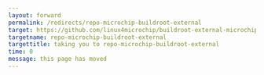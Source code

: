 ```yaml
---
layout: forward
permalink: /redirects/repo-microchip-buildroot-external
target: https://github.com/linux4microchip/buildroot-external-microchip
targetname: repo-microchip-buildroot-external
targettitle: taking you to repo-microchip-buildroot-external
time: 0
message: this page has moved
---
```

